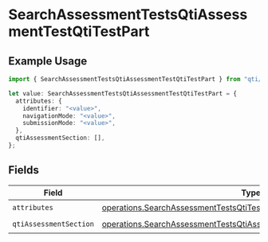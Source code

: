 # SearchAssessmentTestsQtiAssessmentTestQtiTestPart

## Example Usage

```typescript
import { SearchAssessmentTestsQtiAssessmentTestQtiTestPart } from "qti/models/operations";

let value: SearchAssessmentTestsQtiAssessmentTestQtiTestPart = {
  attributes: {
    identifier: "<value>",
    navigationMode: "<value>",
    submissionMode: "<value>",
  },
  qtiAssessmentSection: [],
};
```

## Fields

| Field                                                                                                                                                            | Type                                                                                                                                                             | Required                                                                                                                                                         | Description                                                                                                                                                      |
| ---------------------------------------------------------------------------------------------------------------------------------------------------------------- | ---------------------------------------------------------------------------------------------------------------------------------------------------------------- | ---------------------------------------------------------------------------------------------------------------------------------------------------------------- | ---------------------------------------------------------------------------------------------------------------------------------------------------------------- |
| `attributes`                                                                                                                                                     | [operations.SearchAssessmentTestsQtiTestPartAttributes](../../models/operations/searchassessmenttestsqtitestpartattributes.md)                                   | :heavy_check_mark:                                                                                                                                               | N/A                                                                                                                                                              |
| `qtiAssessmentSection`                                                                                                                                           | [operations.SearchAssessmentTestsQtiAssessmentTestQtiAssessmentSection](../../models/operations/searchassessmenttestsqtiassessmenttestqtiassessmentsection.md)[] | :heavy_check_mark:                                                                                                                                               | N/A                                                                                                                                                              |